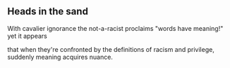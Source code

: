 Heads in the sand
-----------------

With cavalier ignorance
the not-a-racist proclaims
"words have meaning!"
yet it appears

that when they're confronted 
by the definitions of racism 
and privilege, suddenly
meaning acquires nuance.
